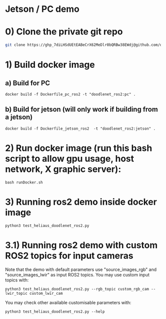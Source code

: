 # Jetson / PC demo

# 0) Clone the private git repo

```sh
git clone https://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@github.com/oriel/doodlenet_heliaus_demo.git
```

# 1) Build docker image

## a) Build for PC

```
docker build -f Dockerfile_pc_ros2 -t "doodlenet_ros2:pc" .
```

## b) Build for jetson (will only work if building from a jetson)

```
docker build -f Dockerfile_jetson_ros2  -t "doodlenet_ros2:jetson" .
```

# 2) Run docker image (run this bash script to allow gpu usage, host network, X graphic server):

```
bash runDocker.sh
```

# 3) Running ros2 demo inside docker image

```
python3 test_heliaus_doodlenet_ros2.py
```

# 3.1) Running ros2 demo with custom ROS2 topics for input cameras

Note that the demo with default parameters use "source_images_rgb" and "source_images_lwir" as input ROS2 topics.
You may use custom input topics with:

```
python3 test_heliaus_doodlenet_ros2.py --rgb_topic custom_rgb_cam --lwir_topic custom_lwir_cam 
```

You may check other available customisable parameters with:

```
python3 test_heliaus_doodlenet_ros2.py --help
```

